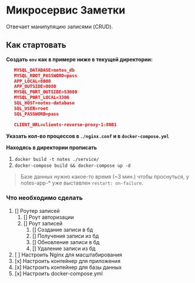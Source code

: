 # Микросервис Заметки

Отвечает манипуляцию записями (CRUD).

## Как стартовать

**Создать `env` как в примере ниже в текущей директории:**

```json
   MYSQL_DATABASE=notes_db
   MYSQL_ROOT_PASSWORD=pass
   APP_LOCAL=8080
   APP_OUTSIDE=8080
   MYSQL_PORT_OUTSIDE=53000
   MYSQL_PORT_LOCAL=3306
   SQL_HOST=notes-database
   SQL_USER=root
   SQL_PASSWORD=pass

   CLIENT_URL=clients-reverse-proxy-1:8081
```

**Указать кол-во процессов в `./nginx.conf` и в `docker-compose.yml`**

**Находясь в директории прописать**

1. `docker build -t notes ./service/`
2. `docker-compose build && docker-compose up -d`

> Базе данных нужно какое-то время (~3 мин.) чтобы проснуться, у notes-app-\* уже выставлен `restart: on-failure`.

### Что необходимо сделать

1. [] Роутер записей
   1. [] Роут авторизации
   2. [] Роут записей
      1. [] Создание записи в бд
      2. [] Получения записи из бд
      3. [] Обновление записи в бд
      4. [] Удаление записи из бд
2. [ ] Настроить Nginx для масштабирования
3. [x] Настроить контейнер для приложения
4. [x] Настроить контейнер для базы данных
5. [x] Настроить docker-compose.yml
